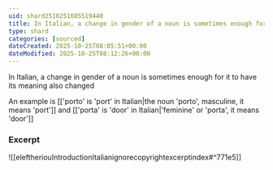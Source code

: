 ```yaml
---
uid: shard2510251605519440
title: In Italian, a change in gender of a noun is sometimes enough for it to have its meaning also changed
type: shard
categories: [sourced]
dateCreated: 2025-10-25T08:05:51+00:00
dateModified: 2025-10-25T08:12:26+00:00
---
```

In Italian, a change in gender of a noun is sometimes enough for it to have its meaning also changed

An example is [['porto' is 'port' in Italian|the noun 'porto', masculine, it means 'port']] and [['porta' is 'door' in Italian|'feminine' or 'porta', it means 'door']]
### Excerpt
![[eleftheriouIntroductionItalianignorecopyrightexcerptindex#^771e5]]
